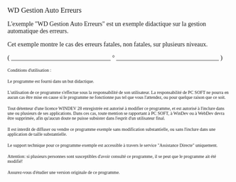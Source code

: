   
<span style="font-family:Arial sans-serif;font-size:16px;">WD Gestion Auto Erreurs</span>

  
<span style="font-family:Arial sans-serif;font-size:14px;">L'exemple "WD Gestion Auto Erreurs" est un exemple didactique sur la gestion automatique des erreurs.</span>

<span style="font-family:Arial sans-serif;font-size:14px;">Cet exemple montre le cas des erreurs fatales, non fatales, sur plusieurs niveaux. </span>

  
  
<span style="font-family:Arial sans-serif;font-size:14px;">( \_\_\_\_\_\_\_\_\_\_\_\_\_\_\_\_\_\_\_\_\_\_\_\_\_\_\_\_\_\_\_\_ ° \_\_\_\_\_\_\_\_\_\_\_\_\_\_\_\_\_\_\_\_\_\_\_\_\_\_\_\_\_\_\_\_\_ )</span>

  
<span style="font-family:Arial sans-serif;font-size:10px;">Conditions d'utilisation :</span>

<span style="font-family:Arial sans-serif;font-size:10px;">Le programme est fourni dans un but didactique.</span>

<span style="font-family:Arial sans-serif;font-size:10px;">L'utilisation de ce programme s'effectue sous la responsabilité de son utilisateur. La responsabilité de PC SOFT ne pourra en aucun cas être mise en cause si le programme ne fonctionne pas tel que vous l'attendez, ou pour quelque raison que ce soit. </span>

<span style="font-family:Arial sans-serif;font-size:10px;">Tout détenteur d'une licence WINDEV 28 enregistrée est autorisé à modifier ce programme, et est autorisé à l'inclure dans une ou plusieurs de ses applications. Dans ces cas, toute mention se rapportant à PC SOFT, à WinDev ou à WebDev devra être supprimée, afin qu'aucun doute ne puisse subsister dans l'esprit d'un utilisateur final.</span>

<span style="font-family:Arial sans-serif;font-size:10px;">Il est interdit de diffuser ou vendre ce programme exemple sans modification substantielle, ou sans l'inclure dans une application de taille substantielle.</span>

<span style="font-family:Arial sans-serif;font-size:10px;">Le support technique pour ce programme exemple est accessible à travers le service "Assistance Directe" uniquement.</span>

<span style="font-family:Arial sans-serif;font-size:10px;">Attention: si plusieurs personnes sont susceptibles d'avoir consulté ce programme, il se peut que le programme ait été modifié! </span>

<span style="font-family:Arial sans-serif;font-size:10px;">Assurez-vous d'étudier une version originale de ce programme.</span>

  
  